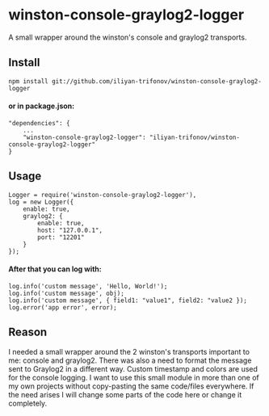 # winston-console-graylog2-logger

A small wrapper around the winston's console and graylog2 transports.

## Install

    npm install git://github.com/iliyan-trifonov/winston-console-graylog2-logger

#### or in package.json:

    "dependencies": {
        ...
        "winston-console-graylog2-logger": "iliyan-trifonov/winston-console-graylog2-logger"
    }

## Usage

    Logger = require('winston-console-graylog2-logger'),
    log = new Logger({
        enable: true,
        graylog2: {
            enable: true,
            host: "127.0.0.1",
            port: "12201"
        }
    });
    
#### After that you can log with:

    log.info('custom message', 'Hello, World!');
    log.info('custom message', obj);
    log.info('custom message', { field1: "value1", field2: "value2 });
    log.error('app error', error);

## Reason

I needed a small wrapper around the 2 winston's transports important to me: console and graylog2.
There was also a need to format the message sent to Graylog2 in a different way.
Custom timestamp and colors are used for the console logging.
I want to use this small module in more than one of my own projects without copy-pasting the same code/files everywhere.
If the need arises I will change some parts of the code here or change it completely.
